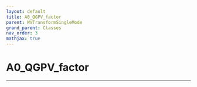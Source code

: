 ```yaml
---
layout: default
title: A0_QGPV_factor
parent: WVTransformSingleMode
grand_parent: Classes
nav_order: 3
mathjax: true
---
```


#  A0_QGPV_factor




---

